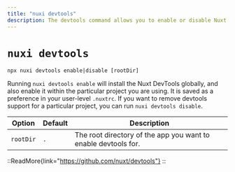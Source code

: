 ```yaml
---
title: "nuxi devtools"
description: The devtools command allows you to enable or disable Nuxt DevTools on a per-project basis.
---
```


# `nuxi devtools`

```{bash}
npx nuxi devtools enable|disable [rootDir]
```

Running `nuxi devtools enable` will install the Nuxt DevTools globally, and also enable it within the particular project you are using. It is saved as a preference in your user-level `.nuxtrc`. If you want to remove devtools support for a particular project, you can run `nuxi devtools disable`.

Option        | Default          | Description
-------------------------|-----------------|------------------
`rootDir` | `.` | The root directory of the app you want to enable devtools for.

::ReadMore{link="<https://github.com/nuxt/devtools"}>
::

